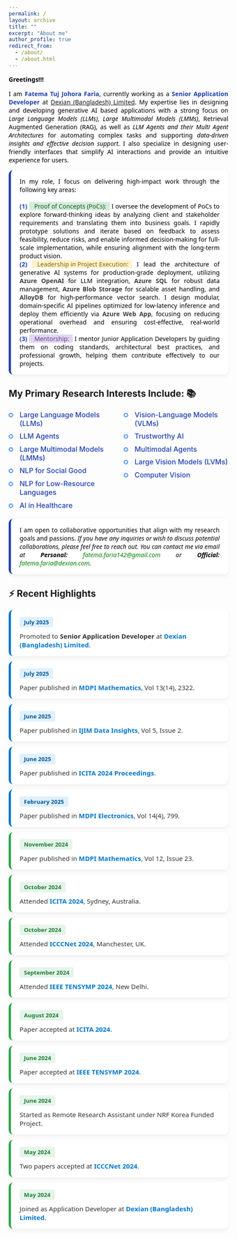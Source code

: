 ```yaml
---
permalink: /
layout: archive
title: ""
excerpt: "About me"
author_profile: true
redirect_from: 
  - /about/
  - /about.html
---
```



<style>
  .news-wrapper {
    font-family: 'Segoe UI', sans-serif;
  }

  .news-card {
    background: #ffffff;
    border-radius: 10px;
    padding: 16px 20px;
    margin: 12px 0;
    box-shadow: 0 4px 10px rgba(0,0,0,0.06);
    transition: transform 0.2s ease;
  }

  .news-card:hover {
    transform: scale(1.015);
  }

  .news-date {
    font-weight: 600;
    padding: 3px 10px;
    border-radius: 4px;
    font-size: 13px;
    display: inline-block;
    margin-bottom: 6px;
  }

  .news-link {
    color: #0077cc;
    font-weight: 600;
    text-decoration: none;
  }

  .news-link:hover {
    text-decoration: underline;
  }

  .news-desc {
    color: #333;
    margin-top: 4px;
    font-size: 15px;
  }

  /* Color coding by year */
  .year-2025 {
    border-left: 5px solid #0077cc;
  }

  .year-2025 .news-date {
    background: #e0f0ff;
    color: #005799;
  }

  .year-2024 {
    border-left: 5px solid #28a745;
  }

  .year-2024 .news-date {
    background: #e6f4ea;
    color: #1b7e35;
  }

  .year-2023 {
    border-left: 5px solid #ff9800;
  }

  .year-2023 .news-date {
    background: #fff4e0;
    color: #d27b00;
  }

.info-wrapper {
  font-family: 'Segoe UI', sans-serif;
}

.info-card {
  background: #ffffff;
  border-radius: 10px;
  padding: 16px 20px;
  margin: 12px 0;
  box-shadow: 0 4px 10px rgba(0,0,0,0.06);
  border-left: 5px solid #1e40af; /* blue border */
}

/* Optional: You can define more themes like .info-2025 if needed */

</style>
<span style="color:black; font-family:'Segoe UI', sans-serif; font-weight:bold;">Greetings!!!</span>

<p style="text-align:justify; color:black; font-family:'Segoe UI', sans-serif;"> 
  I am <strong style="color:#1e40af;">Fatema Tuj Johora Faria</strong>, currently working as a 
  <strong style="color:#1e40af;">Senior Application Developer</strong> at 
  <a href="https://www.linkedin.com/company/dexiansolutions/">Dexian (Bangladesh) Limited</a>. 
  My expertise lies in designing and developing generative AI based applications with a strong focus on 
  <em>Large Language Models (LLMs)</em>, <em>Large Multimodal Models (LMMs)</em>, 
  Retrieval Augmented Generation (RAG), as well as <em>LLM Agents and their Multi Agent Architectures</em> 
  for automating complex tasks and supporting <em>data-driven insights and effective decision support</em>. 
  I also specialize in designing user-friendly interfaces that simplify AI interactions and provide 
  an intuitive experience for users.
</p>

<div class="info-wrapper">
  <div class="info-card">
    <p style="text-align:justify; color:black; margin:0;">
      In my role, I focus on delivering high-impact work through the following key areas:
      <br><br>
      <b style="color:#1e40af;">(1)</b> 
      <span style="
        background-color: #d4edda;  /* light green background fill */
        padding: 0 8px 0 12px;      /* left padding a bit larger for border effect */
        color: #155724;
        display: inline-block;
        ">
        Proof of Concepts (PoCs):
      </span> I oversee the development of PoCs to explore forward-thinking ideas by analyzing client and stakeholder requirements and translating them into business goals. I rapidly prototype solutions and iterate based on feedback to assess feasibility, reduce risks, and enable informed decision-making for full-scale implementation, while ensuring alignment with the long-term product vision.
      <br>
      <b style="color:#1e40af;">(2)</b> 
      <span style="
        background-color: #fff3cd;  /* light orange background fill */
        padding: 0 8px 0 12px; 
        color: #856404;
        display: inline-block;
        ">
      Leadership in Project Execution:
</span> I lead the architecture of generative AI systems for production-grade deployment, utilizing <span style="color:#3d3d3d; font-weight:bold;">Azure OpenAI</span> for LLM integration, <span style="color:#3d3d3d; font-weight:bold;">Azure SQL</span> for robust data management, <span style="color:#3d3d3d; font-weight:bold;">Azure Blob Storage</span> for scalable asset handling, and <span style="font-weight:bold; color:#3d3d3d;"> AlloyDB</span> for high-performance vector search. I design modular, domain-specific AI pipelines optimized for low-latency inference and deploy them efficiently via <span style="color:#3d3d3d; font-weight:bold;">Azure Web App</span>, focusing on reducing operational overhead and ensuring cost-effective, real-world performance.
<br>
      <b style="color:#1e40af;">(3)</b> 
      <span style="
        background-color: #e2d6f3;  /* light purple background fill */
        padding: 0 8px 0 12px; 
        color: #5a3e8b;
        display: inline-block;
        ">
        Mentorship:
      </span> I mentor Junior Application Developers by guiding them on coding standards, architectural best practices, and professional growth, helping them contribute effectively to our projects.
    </p>
  </div>
</div>

<style>
  .research-interests {
    margin: 1.5rem 0;
  }
  .research-grid {
    display: grid;
    grid-template-columns: repeat(2, 1fr);
    gap: 1.5rem;
  }

  .research-grid ul {
    list-style: none;
    padding: 0;
    margin: 0;
  }

  .research-grid li {
    position: relative;
    padding-left: 25px;
    margin-bottom: 0.6rem;
    font-size: 1rem;
    color: #1a1a1a;
  }

.research-grid li::before {
  content: '';
  position: absolute;
  left: 0;
  top: 6px;
  width: 10px;
  height: 10px;
  background: transparent;
  border: 2px solid #3b82f6;
  border-radius: 50%;
  box-sizing: border-box;
}


  .research-grid em {
    font-style: normal;
    color: #1e40af;
    font-weight: 500;
  }

  @media (max-width: 600px) {
    .research-grid li {
      font-size: 0.95rem;
    }

    .research-interests h2 {
      font-size: 1.4rem;
    }

    .research-grid {
      grid-template-columns: 1fr;
      gap: 1rem;
    }
  }
</style>

## My Primary Research Interests Include: 📚
<div class="research-grid">
    <ul>
      <li><em>Large Language Models (LLMs)</em></li>
      <li><em>LLM Agents</em></li>
      <li><em>Large Multimodal Models (LMMs)</em></li>
      <li><em>NLP for Social Good</em></li>
      <li><em>NLP for Low-Resource Languages</em></li>
      <li><em>AI in Healthcare</em></li>
    </ul>
    <ul>
      <li><em>Vision-Language Models (VLMs)</em></li>
      <li><em>Trustworthy AI</em></li>
      <li><em>Multimodal Agents</em></li>
      <li><em>Large Vision Models (LVMs)</em></li>
      <li><em>Computer Vision</em></li>
    </ul>
  </div>

<div class="info-wrapper">
  <div class="info-card">
    <p style="text-align:justify; color:black; margin:0;">
      I am open to collaborative opportunities that align with my research goals and passions. 
      <em>
        If you have any inquiries or wish to discuss potential collaborations, please feel free to reach out. You can contact me via email at 
        <b>Personal:</b> <a href="mailto:fatema.faria142@gmail.com" style="color:green; text-decoration:none;">fatema.faria142@gmail.com</a> or 
        <b>Official:</b> <a href="mailto:fatema.faria@dexian.com" style="color:green; text-decoration:none;">fatema.faria@dexian.com</a>.
      </em>
    </p>
  </div>
</div>


## ⚡ Recent Highlights
<div class="news-wrapper">

<!-- 2025 -->
<div class="news-card year-2025">
  <div class="news-date">July 2025</div>
  <div class="news-desc">Promoted to <strong>Senior Application Developer</strong> at 
    <a class="news-link" href="https://www.linkedin.com/company/dexiansolutions/" target="_blank">Dexian (Bangladesh) Limited</a>.
  </div>
</div>

<div class="news-card year-2025">
  <div class="news-date">July 2025</div>
  <div class="news-desc">Paper published in <a class="news-link" href="https://www.mdpi.com/journal/mathematics" target="_blank">MDPI Mathematics</a>, Vol 13(14), 2322.</div>
</div>

<div class="news-card year-2025">
  <div class="news-date">June 2025</div>
  <div class="news-desc">Paper published in <a class="news-link" href="https://www.sciencedirect.com/journal/international-journal-of-information-management-data-insights" target="_blank">IJIM Data Insights</a>, Vol 5, Issue 2.</div>
</div>

<div class="news-card year-2025">
  <div class="news-date">June 2025</div>
  <div class="news-desc">Paper published in <a class="news-link" href="https://link.springer.com/chapter/10.1007/978-981-96-1758-6_32" target="_blank">ICITA 2024 Proceedings</a>.</div>
</div>

<div class="news-card year-2025">
  <div class="news-date">February 2025</div>
  <div class="news-desc">Paper published in <a class="news-link" href="https://www.mdpi.com/journal/electronics" target="_blank">MDPI Electronics</a>, Vol 14(4), 799.</div>
</div>

<!-- 2024 -->
<div class="news-card year-2024">
  <div class="news-date">November 2024</div>
  <div class="news-desc">Paper published in <a class="news-link" href="https://www.mdpi.com/journal/mathematics" target="_blank">MDPI Mathematics</a>, Vol 12, Issue 23.</div>
</div>

<div class="news-card year-2024">
  <div class="news-date">October 2024</div>
  <div class="news-desc">Attended <a class="news-link" href="https://icita.world/" target="_blank">ICITA 2024</a>, Sydney, Australia.</div>
</div>

<div class="news-card year-2024">
  <div class="news-date">October 2024</div>
  <div class="news-desc">Attended <a class="news-link" href="https://icccn.co.uk/" target="_blank">ICCCNet 2024</a>, Manchester, UK.</div>
</div>

<div class="news-card year-2024">
  <div class="news-date">September 2024</div>
  <div class="news-desc">Attended <a class="news-link" href="https://ieeedelhi-tensymp2024.org/" target="_blank">IEEE TENSYMP 2024</a>, New Delhi.</div>
</div>

<div class="news-card year-2024">
  <div class="news-date">August 2024</div>
  <div class="news-desc">Paper accepted at <a class="news-link" href="https://www.icita.world/#/" target="_blank">ICITA 2024</a>.</div>
</div>

<div class="news-card year-2024">
  <div class="news-date">June 2024</div>
  <div class="news-desc">Paper accepted at <a class="news-link" href="https://ieeedelhi-tensymp2024.org/" target="_blank">IEEE TENSYMP 2024</a>.</div>
</div>

<div class="news-card year-2024">
  <div class="news-date">June 2024</div>
  <div class="news-desc">Started as Remote Research Assistant under NRF Korea Funded Project.</div>
</div>

<div class="news-card year-2024">
  <div class="news-date">May 2024</div>
  <div class="news-desc">Two papers accepted at <a class="news-link" href="https://icccn.co.uk/" target="_blank">ICCCNet 2024</a>.</div>
</div>

<div class="news-card year-2024">
  <div class="news-date">May 2024</div>
  <div class="news-desc">Joined as Application Developer at 
    <a class="news-link" href="https://www.linkedin.com/company/dexiansolutions/" target="_blank">Dexian (Bangladesh) Limited</a>.
  </div>
</div>

<!-- Example for 2023
<div class="news-card year-2023">
  <div class="news-date">December 2023</div>
  <div class="news-desc">Example older event — add your 2023 news here if needed.</div>
</div> -->

</div>
